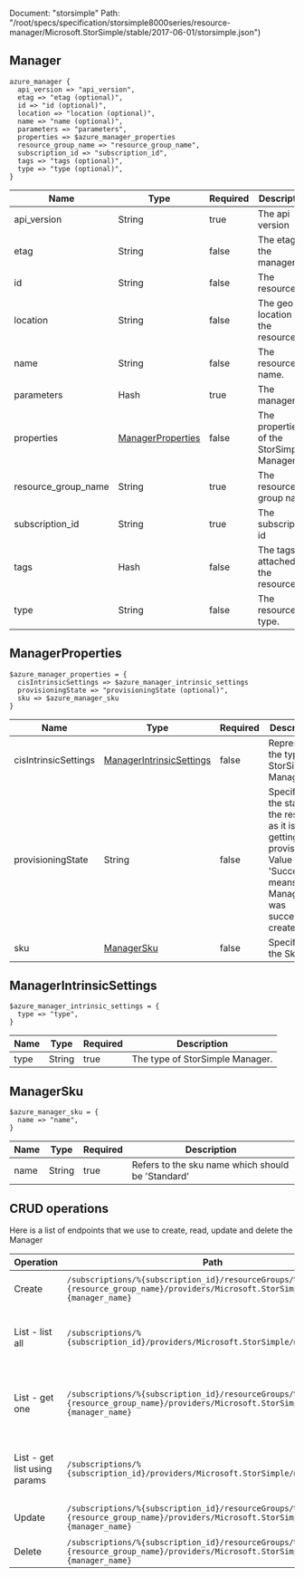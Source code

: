 Document: "storsimple"
Path: "/root/specs/specification/storsimple8000series/resource-manager/Microsoft.StorSimple/stable/2017-06-01/storsimple.json")

## Manager

```puppet
azure_manager {
  api_version => "api_version",
  etag => "etag (optional)",
  id => "id (optional)",
  location => "location (optional)",
  name => "name (optional)",
  parameters => "parameters",
  properties => $azure_manager_properties
  resource_group_name => "resource_group_name",
  subscription_id => "subscription_id",
  tags => "tags (optional)",
  type => "type (optional)",
}
```

| Name        | Type           | Required       | Description       |
| ------------- | ------------- | ------------- | ------------- |
|api_version | String | true | The api version |
|etag | String | false | The etag of the manager. |
|id | String | false | The resource ID. |
|location | String | false | The geo location of the resource. |
|name | String | false | The resource name. |
|parameters | Hash | true | The manager. |
|properties | [ManagerProperties](#managerproperties) | false | The properties of the StorSimple Manager. |
|resource_group_name | String | true | The resource group name |
|subscription_id | String | true | The subscription id |
|tags | Hash | false | The tags attached to the resource. |
|type | String | false | The resource type. |
        
## ManagerProperties

```puppet
$azure_manager_properties = {
  cisIntrinsicSettings => $azure_manager_intrinsic_settings
  provisioningState => "provisioningState (optional)",
  sku => $azure_manager_sku
}
```

| Name        | Type           | Required       | Description       |
| ------------- | ------------- | ------------- | ------------- |
|cisIntrinsicSettings | [ManagerIntrinsicSettings](#managerintrinsicsettings) | false | Represents the type of StorSimple Manager. |
|provisioningState | String | false | Specifies the state of the resource as it is getting provisioned. Value of 'Succeeded' means the Manager was successfully created. |
|sku | [ManagerSku](#managersku) | false | Specifies the Sku. |
        
## ManagerIntrinsicSettings

```puppet
$azure_manager_intrinsic_settings = {
  type => "type",
}
```

| Name        | Type           | Required       | Description       |
| ------------- | ------------- | ------------- | ------------- |
|type | String | true | The type of StorSimple Manager. |
        
## ManagerSku

```puppet
$azure_manager_sku = {
  name => "name",
}
```

| Name        | Type           | Required       | Description       |
| ------------- | ------------- | ------------- | ------------- |
|name | String | true | Refers to the sku name which should be 'Standard' |



## CRUD operations

Here is a list of endpoints that we use to create, read, update and delete the Manager

| Operation | Path | Verb | Description | OperationID |
| ------------- | ------------- | ------------- | ------------- | ------------- |
|Create|`/subscriptions/%{subscription_id}/resourceGroups/%{resource_group_name}/providers/Microsoft.StorSimple/managers/%{manager_name}`|Put|Creates or updates the manager.|Managers_CreateOrUpdate|
|List - list all|`/subscriptions/%{subscription_id}/providers/Microsoft.StorSimple/managers`|Get|Retrieves all the managers in a subscription.|Managers_List|
|List - get one|`/subscriptions/%{subscription_id}/resourceGroups/%{resource_group_name}/providers/Microsoft.StorSimple/managers/%{manager_name}`|Get|Returns the properties of the specified manager name.|Managers_Get|
|List - get list using params|`/subscriptions/%{subscription_id}/providers/Microsoft.StorSimple/managers`|Get|Retrieves all the managers in a subscription.|Managers_List|
|Update|`/subscriptions/%{subscription_id}/resourceGroups/%{resource_group_name}/providers/Microsoft.StorSimple/managers/%{manager_name}`|Put|Creates or updates the manager.|Managers_CreateOrUpdate|
|Delete|`/subscriptions/%{subscription_id}/resourceGroups/%{resource_group_name}/providers/Microsoft.StorSimple/managers/%{manager_name}`|Delete|Deletes the manager.|Managers_Delete|